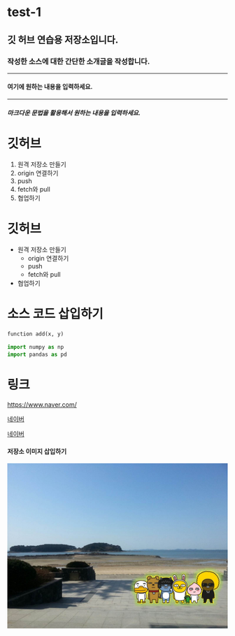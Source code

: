 # test-1

## 깃 허브 연습용 저장소입니다.

### 작성한 소스에 대한 간단한 소개글을 작성합니다.
***
#### 여기에 원하는 내용을 입력하세요.
---
##### 마크다운 문법을 활용해서 원하는 내용을 입력하세요.

# 깃허브
1. 원격 저장소 만들기
2. origin 연결하기
3. push
4. fetch와 pull
5. 협업하기



# 깃허브
- 원격 저장소 만들기
  - origin 연결하기
  - push
  - fetch와 pull
- 협업하기

# 소스 코드 삽입하기
`
function add(x, y) 
`

```python
import numpy as np
import pandas as pd
```

# 링크
<https://www.naver.com/>

[네이버](https://www.naver.com/)

[네이버](https://www.naver.com/, "네이버로 이동합니다!")


#### **저장소 이미지** 삽입하기
![프로필 이미지](./img/카카오친구들.jpg)
